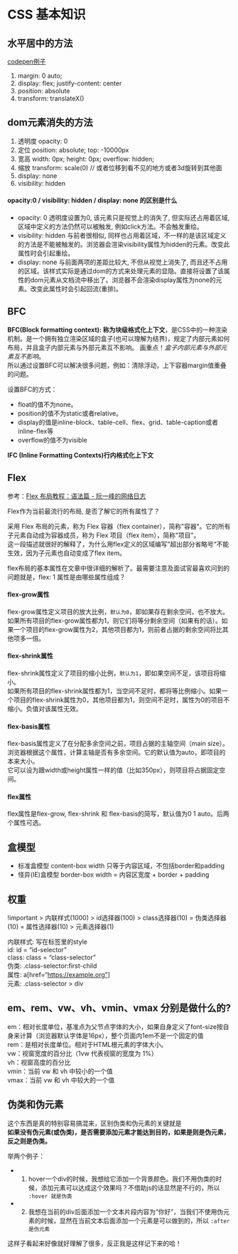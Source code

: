 # CSS 基本知识


## 水平居中的方法
[codepen例子](https://codepen.io/986191391/pen/oNYEzxd)
1. margin: 0 auto;
2. display: flex; justify-content: center
3. position: absolute
4. transform: translateX()

## dom元素消失的方法
1. 透明度 opacity: 0
2. 定位 position: absolute; top: -10000px
3. 宽高 width: 0px; height: 0px; overflow: hidden;
4. 缩放 transform: scale(0) // 或者位移到看不见的地方或者3d旋转到其他面
5. display: none
6. visibility: hidden

#### **opacity:0 / visibility: hidden / display: none 的区别是什么**
- opacity: 0
透明度设置为0, 该元素只是视觉上的消失了, 但实际还占用着区域, 区域中定义的方法仍然可以被触发, 例如click方法。不会触发重绘。
- visibility: hidden
与前者很相似, 同样也占用着区域，不一样的是该区域定义的方法是不能被触发的。浏览器会渲染visibility属性为hidden的元素。改变此属性时会引起重绘。
- display: none
与前面两项的差距比较大, 不但从视觉上消失了, 而且还不占用的区域。该样式实际是通过dom的方式来处理元素的显隐。直接将设置了该属性的dom元素从文档流中移出了。浏览器不会渲染display属性为none的元素。改变此属性时会引起回流(重排)。


## BFC
<!-- [BFC 参考文章](https://blog.csdn.net/sinat_36422236/article/details/88763187) -->

**BFC(Block formatting context): 称为块级格式化上下文**，是CSS中的一种渲染机制。是一个拥有独立渲染区域的盒子(也可以理解为结界)，规定了内部元素如何布局，并且盒子内部元素与外部元素互不影响。
画重点！*盒子内部元素与外部元素互不影响*。<br>
所以通过设置BFC可以解决很多问题，例如：清除浮动，上下容器margin值重叠的问题。

设置BFC的方式：
- float的值不为none。
- position的值不为static或者relative。
- display的值是inline-block、table-cell、flex、grid、table-caption或者inline-flex等
- overflow的值不为visible


**IFC (Inline Formatting Contexts)行内格式化上下文**

## Flex
参考：[Flex 布局教程：语法篇 - 阮一峰的网络日志](http://www.ruanyifeng.com/blog/2015/07/flex-grammar.html)

Flex作为当前最流行的布局, 是否了解它的所有属性了？

采用 Flex 布局的元素，称为 Flex 容器（flex container），简称"容器"。它的所有子元素自动成为容器成员，称为 Flex 项目（flex item），简称"项目"。<br>
这一段描述就很好的解释了，为什么用flex定义的区域编写”超出部分省略号“不能生效，因为子元素也自动变成了flex item。

flex布局的基本属性在文章中很详细的解析了。最需要注意及面试官最喜欢问到的问题就是，flex: 1 属性是由哪些属性组成？

#### flex-grow属性
flex-grow属性定义项目的放大比例，`默认为0`，即如果存在剩余空间，也不放大。<br>
如果所有项目的flex-grow属性都为1，则它们将等分剩余空间（如果有的话）。如果一个项目的flex-grow属性为2，其他项目都为1，则前者占据的剩余空间将比其他项多一倍。

#### flex-shrink属性
flex-shrink属性定义了项目的缩小比例，`默认为1`，即如果空间不足，该项目将缩小。<br>
如果所有项目的flex-shrink属性都为1，当空间不足时，都将等比例缩小。如果一个项目的flex-shrink属性为0，其他项目都为1，则空间不足时，属性为0的项目不缩小。负值对该属性无效。

#### flex-basis属性
flex-basis属性定义了在分配多余空间之前，项目占据的主轴空间（main size）。浏览器根据这个属性，计算主轴是否有多余空间。它的默认值为auto，即项目的本来大小。<br>
它可以设为跟width或height属性一样的值（比如350px），则项目将占据固定空间。

#### flex属性
flex属性是flex-grow, flex-shrink 和 flex-basis的简写，默认值为0 1 auto。后两个属性可选。


## 盒模型
-  标准盒模型 content-box
width 只等于内容区域，不包括border和padding
-  怪异(IE)盒模型 border-box
width = 内容区宽度 + border + padding


## 权重
!important > 内联样式(1000) > id选择器(100) > class选择器(10) = 伪类选择器(10) = 属性选择器(10) > 元素选择器(1)

内联样式: 写在标签里的style<br>
id: id = “id-selector”<br>
class: class = “class-selector”<br>
伪类: .class-selector:first-child<br>
属性: a[href=“https://example.org”]<br>
元素: .class-selector > div

## em、rem、vw、vh、vmin、vmax 分别是做什么的?
em：相对长度单位，基准点为父节点字体的大小，如果自身定义了font-size按自身来计算（浏览器默认字体是16px），整个页面内1em不是一个固定的值<br>
rem：是相对长度单位。相对于HTML根元素的字体大小。<br>
vw：视窗宽度的百分比（1vw 代表视窗的宽度为 1%）<br>
vh：视窗高度的百分比<br>
vmin：当前 vw 和 vh 中较小的一个值<br>
vmax：当前 vw 和 vh 中较大的一个值

## 伪类和伪元素
这个东西是真的特别容易搞混来，区别伪类和伪元素的关键就是<br>
**如果没有伪元素(或伪类)，是否需要添加元素才能达到目的，如果是则是伪元素，反之则是伪类。**

举两个例子：
- 1. hover一个div的时候，我想给它添加一个背景颜色。我们不用伪类的时候，添加元素可以达成这个效果吗？不借助js的话显然是不行的，所以 `:hover 就是伪类`
- 2. 我想在当前的div后面添加一个文本片段内容为“你好”，当我们不使用伪元素的时候，显然在当前文本后面添加一个元素是可以做到的，所以 `:after 是伪元素`

这样子看起来好像就好理解了很多，反正我是这样记下来的哈！



